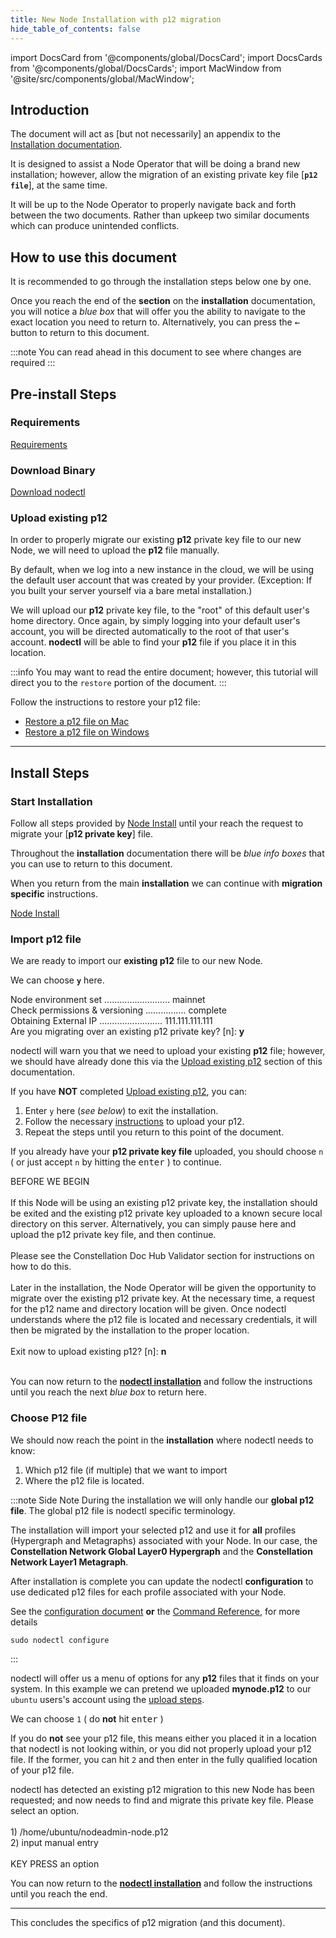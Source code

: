 ```yaml
---
title: New Node Installation with p12 migration
hide_table_of_contents: false
---
```

<intro-end />

import DocsCard from '@components/global/DocsCard';
import DocsCards from '@components/global/DocsCards';
import MacWindow from '@site/src/components/global/MacWindow';

<head>
  <title>MainNet 2.0 Automation with nodectl</title>
  <meta
    name="description"
    content="nodectl installation of new Node"
  />
</head>

## Introduction

The document will act as [but not necessarily] an appendix to the [Installation documentation](./nodectlInstall.md).  

It is designed to assist a Node Operator that will be doing a brand new installation; however, allow the migration of an existing private key file [**`p12 file`**], at the same time. 

It will be up to the Node Operator to properly navigate back and forth between the two documents.  Rather than upkeep two similar documents which can produce unintended conflicts.

## How to use this document

It is recommended to go through the installation steps below one by one.  

Once you reach the end of the **section** on the **installation** documentation, you will notice a *blue box* that will offer you the ability to navigate to the exact location you need to return to.  Alternatively, you can press the <kbd>&larr;</kbd> button to return to this document.

:::note 
You can read ahead in this document to see where changes are required
:::

## Pre-install Steps
### Requirements
[Requirements](./nodectlInstall.md#requirements)

### Download Binary
[Download nodectl](./nodectlInstall.md#download-nodectl)

### Upload existing p12

In order to properly migrate our existing **p12** private key file to our new Node, we will need to upload the **p12** file manually.

By default, when we log into a new instance in the cloud, we will be using the default user account that was created by your provider.  (Exception: If you built your server yourself via a bare metal installation.)

We will upload our **p12** private key file, to the "root" of this default user's home directory. Once again, by simply logging into your default user's account, you will be directed automatically to the root of that user's account.  **nodectl** will be able to find your **p12** file if you place it in this location.

:::info
You may want to read the entire document; however, this tutorial will direct you to the `restore` portion of the document.
:::

Follow the instructions to restore your p12 file:
  - [Restore a p12 file on Mac](../resources/p12backup-mac.md#restore-p12-file)
  - [Restore a p12 file on Windows](../resources/p12backup-win.md#restoring-your-p12)

---

## Install Steps
### Start Installation

Follow all steps provided by [Node Install](./nodectlInstall.md#install-nodectl) until your reach the request to migrate your [**p12 private key**] file.  

Throughout the **installation** documentation there will be *blue info boxes* that you can use to return to this document.

When you return from the main **installation** we can continue with **migration specific** instructions.

[Node Install](./nodectlInstall.md#install-nodectl)

### Import p12 file

We are ready to import our **existing p12** file to our new Node.

We can choose **`y`** here.

<MacWindow>
  Node environment set .......................... mainnet<br />
  Check permissions & versioning ................ complete<br />    
  Obtaining External IP ......................... 111.111.111.111<br />
  Are you migrating over an existing p12 private key? [n]: <b>y</b><br /> 
</MacWindow>

nodectl will warn you that we need to upload your existing **p12** file; however, we should have already done this via the [Upload existing p12](#upload-existing-p12) section of this documentation.

If you have **NOT** completed [Upload existing p12](#upload-existing-p12), you can:
  1. Enter `y` here (*see below*) to exit the installation.
  2. Follow the necessary [instructions](#upload-existing-p12) to upload your p12.
  3. Repeat the steps until you return to this point of the document.

If you already have your **p12 private key file** uploaded, you should choose `n` ( or just accept `n` by hitting the <kbd>enter</kbd> ) to continue.

<MacWindow>
  BEFORE WE BEGIN <br />
<br />
  If this Node will be using an existing p12 private
  key, the installation should be exited and the existing p12 private key
  uploaded to a known secure local directory on this server. Alternatively, you can simply pause
  here and upload the p12 private key file, and then continue.<br />
<br />
  Please see the Constellation Doc Hub Validator section for instructions on how to do this.<br />
<br />
  Later in the installation, the Node Operator will be given the opportunity to migrate over the
  existing p12 private key. At the necessary time, a request for the p12 name
  and directory location will be given. Once nodectl understands where
  the p12 file is located and necessary credentials, it will then be migrated by the installation to the proper location.<br />
<br />
  Exit now to upload existing p12? [n]: <b>n</b><br />
<br />
</MacWindow>

You can now return to the **[nodectl installation](./nodectlInstall.md#system-requirements)** and follow the instructions until you reach the next *blue box* to return here.

### Choose P12 file

We should now reach the point in the **installation** where nodectl needs to know:
1. Which p12 file (if multiple) that we want to import
3. Where the p12 file is located.

:::note Side Note
During the installation we will only handle our **global p12 file**.  The global p12 file is nodectl specific terminology.

The installation will import your selected p12 and use it for **all** profiles (Hypergraph and Metagraphs) associated with your Node.  In our case, the **Constellation Network Global Layer0 Hypergraph** and the **Constellation Network Layer1 Metagraph**.

After installation is complete you can update the nodectl **configuration** to use dedicated p12 files for each profile associated with your Node.

See the [configuration document](./nodectlConfig.md) **or** the [Command Reference](nodectlCommands.md), for more details
```
sudo nodectl configure
```
:::

nodectl will offer us a menu of options for any **p12** files that it finds on your system.  In this example we can pretend we uploaded **mynode.p12** to our `ubuntu` users's account using the [upload steps](#step-3---upload-existing-p12).

We can choose `1` ( do **not** hit <kbd>enter</kbd> )

If you do **not** see your p12 file, this means either you placed it in a location that nodectl is not looking within, or you did not properly upload your p12 file.  If the former, you can hit `2` and then enter in the fully qualified location of your p12 file.

<MacWindow>
  nodectl has detected an existing p12 migration to this new Node has been requested; and now
  needs to find and migrate this private key file. Please select an option.<br />
<br />
  1) /home/ubuntu/nodeadmin-node.p12<br />
  2) input manual entry<br />
<br />
  KEY PRESS an option<br />
</MacWindow>

You can now return to the **[nodectl installation](./nodectlInstall.md#passphrase-entry)** and follow the instructions until you reach the end.

---
This concludes the specifics of p12 migration (and this document).

